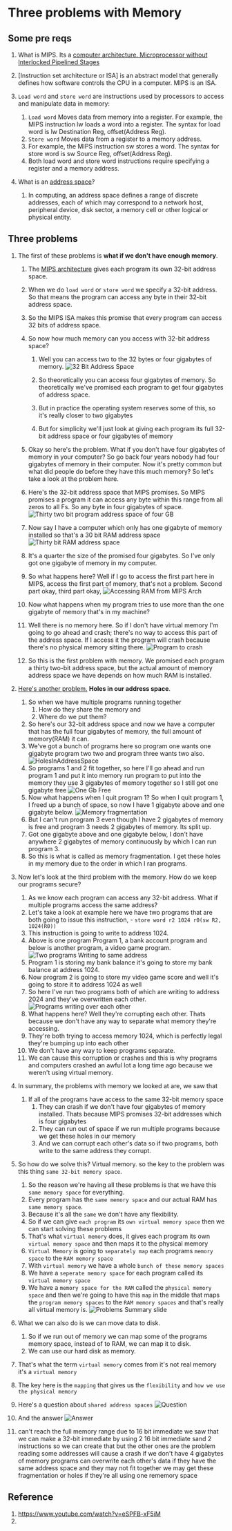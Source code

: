 # Three problems with Memory

## Some pre reqs

1. What is MIPS. Its a [computer architecture. Microprocessor without Interlocked Pipelined Stages](https://en.wikipedia.org/wiki/MIPS_architecture)

2. [Instruction set architecture or ISA] is an abstract model that generally defines how software controls the CPU in a computer. MIPS is an ISA.

3. `Load word` and `store word` are instructions used by processors to access and manipulate data in memory:
   1. `Load word` Moves data from memory into a register. For example, the MIPS instruction lw loads a word into a register. The syntax for load word is lw Destination Reg, offset(Address Reg).
   2. `Store word` Moves data from a register to a memory address. 
   3. For example, the MIPS instruction sw stores a word. The syntax for store word is sw Source Reg, offset(Address Reg). 
   4. Both load word and store word instructions require specifying a register and a memory address.

4. What is an [address space](https://en.wikipedia.org/wiki/Address_space)? 
   1. In computing, an address space defines a range of discrete addresses, each of which may correspond to a network host, peripheral device, disk sector, a memory cell or other logical or physical entity.

## Three problems

1. The first of these problems is **what if we don't have enough memory**.
   1. The [MIPS architecture](https://en.wikipedia.org/wiki/MIPS_architecture) gives each program its own 32-bit address space. 

   2. When we do `load word` or `store word` we specify a 32-bit address. So that means the program can access any byte in their 32-bit address space.

   3. So the MIPS ISA makes this promise that every program can access 32 bits of address space. 

   4. So now how much memory can you access with 32-bit address space?

      1. Well you can access two to the 32 bytes or four gigabytes of memory. 
      ![32 Bit Address Space](Images/50_50_32BitAddressSpace.png)

      2. So theoretically you can access four gigabytes of memory. So theoretically we've promised each program to get four gigabytes of address space.

      3. But in practice the operating system reserves some of this, so it's really closer to two gigabytes

      4. But for simplicity we'll just look at giving each program its full 32-bit address space or four gigabytes of memory 

   5. Okay so here's the problem. What if you don't have four gigabytes of memory in your computer? So go back four years nobody had four gigabytes of memory in their computer. Now it's pretty common but what did people do before they have this much memory? So let's take a look at the problem here. 

   6. Here's the 32-bit address space that MIPS promises. So MIPS promises a program it can access any byte within this range from all zeros to all Fs. So any byte in four gigabytes of space.
      ![Thirty two bit program address space of four GB](Images/51_50_FullAddressSpace.png)

   7. Now say I have a computer which only has one gigabyte of memory installed so that's a 30 bit RAM address space
      ![Thirty bit RAM address space](Images/52_50_30BitRAMAddressSpace.png)

   8. It's a quarter the size of the promised four gigabytes. So I've only got one gigabyte of memory in my computer.

   9. So what happens here? Well if I go to access the first part here in MIPS, access the first part of memory,  that's not a problem. Second part okay, third part okay, 
      ![Accessing RAM from MIPS Arch](Images/53_50_AccessingLimitedAddressSpace.png)

   10. Now what happens when my program tries to use more than the one gigabyte of memory that's in my machine? 

   11. Well there is no memory here. So if I don't have virtual memory I'm going to go ahead and crash; there's no way to access this part of the address space. If I access it the program will crash because there's no physical memory sitting there. 
      ![Program to crash](Images/54_50_AccessingLimitedAddressSpace.png)

   12. So this is the first problem with memory. We promised each program a thirty two-bit address space, but the actual amount of memory address space we have depends on how much RAM is installed. 

2. [Here's another problem.](https://www.youtube.com/watch?v=eSPFB-xF5iM&t=141s) **Holes in our address space**. 
   1. So when we have multiple programs running together 
      1. How do they share the memory and 
      2. Where do we put them?
   2. So here's our 32-bit address space and now we have a computer that has the full four gigabytes of memory, the full amount of memory(RAM) it can.
   3. We've got a bunch of programs here so program one wants one gigabyte program two two and program three wants two also. 
      ![HolesInAddressSpace](Images/55_50_HoleInAddressSpace.png)
   4. So programs 1 and 2 fit together, so here I'll go ahead and run program 1 and put it into memory run program to put into the memory they use 3 gigabytes of memory together so I still got one gigabyte free 
      ![One Gb Free](Images/56_50_HoleInAddressSpaceTwoPrograms.png)
   5. Now what happens when I quit program 1? So when I quit program 1, I freed up a bunch of space, so now I have 1 gigabyte above and one gigabyte below. 
      ![Memory fragmentation](Images/57_50_SplitUpMemory.png)
   6. But I can't run program 3 even though I have 2 gigabytes of memory is free and program 3 needs 2 gigabytes of memory. Its split up. 
   7. Got one gigabyte above and one gigabyte below, I don't have anywhere 2 gigabytes of memory continuously by which I can run program 3. 
   8. So this is what is called as memory fragmentation. I get these holes in my memory due to the order in which I ran programs. 
3. Now let's look at the third problem with the memory. How do we keep our programs secure? 
   1. As we know each program can access any 32-bit address. What if multiple programs access the same address?
   2. Let's take a look at example here we have two programs that are both going to issue this instruction, - `store word r2 1024 r0(sw R2, 1024(R0))` 
   3. This instruction is going to write to address 1024. 
   4. Above is one program Program 1, a bank account program and below is another program, a video game program.
      ![Two programs Writing to same address](Images/58_50_ProgramsWritingToSameMemAddress.png)
   5. Program 1 is storing my bank balance it's going to store my bank balance at address 1024.
   6. Now program 2 is going to store my video game score and well it's going to store it to address 1024 as well 
   7. So here I've run two programs both of which are writing to address 2024 and they've overwritten each other.
      ![Programs writing over each other](Images/59_50_ProgramsBumpingToEachOther.png)
   8. What happens here? Well they're corrupting each other. Thats because we don't have any way to separate what memory they're accessing. 
   9.  They're both trying to access memory 1024, which is perfectly legal they're bumping up into each other 
   10. We don't have any way to keep programs separate.
   11. We can cause this corruption or crashes and this is why programs and computers crashed an awful lot a long time ago because we weren't using virtual memory.
4. In summary, the problems with memory we looked at are, we saw that 
   1. If all of the programs have access to the same 32-bit memory space 
      1. They can crash if we don't have four gigabytes of memory installed. Thats because MIPS promises 32-bit addresses which is four gigabytes
      2. They can run out of space if we run multiple programs because we get these holes in our memory 
      3. And we can corrupt each other's data so if two programs, both write to the same address they corrupt.
5. So how do we solve this? Virtual memory.  so the key to the problem was this thing `same 32-bit memory space`.
   1. So the reason we're having all these problems is that we have this `same memory space` for everything. 
   2. Every program has the `same memory space` and our actual RAM has `same memory space`. 
   3. Because it's all the `same` we don't have any flexibility.
   4. So if we can give `each program` its `own virtual memory space` then we can start solving these problems 
   5. That's what `virtual memory` does, it gives each program its own `virtual memory space` and then maps it to the physical memory 
   6. `Virtual Memory` is going to `separately map` each programs `memory space` to the `RAM memory space` 
   7. With `virtual memory` we have a whole `bunch of these memory spaces` 
   8. We have a `seperate memory space` for each program called its `virtual memory space` 
   9. We have a `memory space for the RAM` called the `physical memory space` and then we're going to have this `map` in the middle that maps the `program memory spaces` to the `RAM memory spaces` and that's really all virtual memory is.
      ![Problems Summary slide](Images/60_50_ProblemsSummarySlide.png)
6. What we can also do is we can move data to disk. 
   1. So if we run out of memory we can map some of the programs memory space, instead of to RAM, we can map it to disk. 
   2. We can use our hard disk as memory.
7. That's what the term `virtual memory` comes from it's not real memory it's a `virtual memory`
8. The key here is the `mapping` that gives us the `flexibility` and `how we use the physical memory` 
9. Here's a question about `shared address spaces`
![Question](Images/61_50_Question.png)
10. And the answer
![Answer](Images/62_50_Answer.png)
11. can't reach the full memory range due to 16 bit immediate we saw that we can make a 32-bit immediate by using 2 16 bit immediate sand 2 instructions so we can create that but the other ones are the problem reading some addresses will cause a crash if we don't have 4 gigabytes of memory programs can overwrite each other's data if they have the same address space and they may not fit together we may get these fragmentation or holes if they're all using one rememory space

## Reference
1. https://www.youtube.com/watch?v=eSPFB-xF5iM
2. 